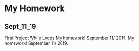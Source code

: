 # My Homework  

## Sept_11_19

First Project [While Loops](https://github.com/OguchiIKE/Anyaele_Nnamdi_ART2210/blob/master/Anyaele_Nnamdi_Sep11/while/whileLoops.html)
My homework! September 11/ 2019.
My homework! September 11/ 2019.
